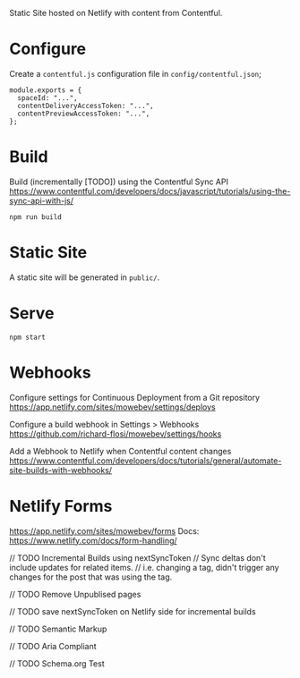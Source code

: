 Static Site hosted on Netlify with content from Contentful.

# Configure
Create a `contentful.js` configuration file in `config/contentful.json`;

```
module.exports = {
  spaceId: "...",
  contentDeliveryAccessToken: "...",
  contentPreviewAccessToken: "...",
};

```

# Build
Build (incrementally [TODO]) using the Contentful Sync API
https://www.contentful.com/developers/docs/javascript/tutorials/using-the-sync-api-with-js/
```
npm run build
```

# Static Site
A static site will be generated in `public/`.

# Serve
```
npm start
```

# Webhooks
Configure settings for Continuous Deployment from a Git repository
https://app.netlify.com/sites/mowebev/settings/deploys

Configure a build webhook in Settings > Webhooks
https://github.com/richard-flosi/mowebev/settings/hooks

Add a Webhook to Netlify when Contentful content changes
https://www.contentful.com/developers/docs/tutorials/general/automate-site-builds-with-webhooks/

# Netlify Forms
https://app.netlify.com/sites/mowebev/forms
Docs: https://www.netlify.com/docs/form-handling/

// TODO Incremental Builds using nextSyncToken
// Sync deltas don't include updates for related items.
// i.e. changing a tag, didn't trigger any changes for the post that was using the tag.

// TODO Remove Unpublised pages

// TODO save nextSyncToken on Netlify side for incremental builds

// TODO Semantic Markup

// TODO Aria Compliant

// TODO Schema.org Test
